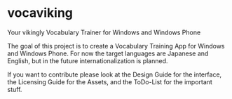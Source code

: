 # vocaviking
Your vikingly Vocabulary Trainer for Windows and Windows Phone

The goal of this project is to create a Vocabulary Training App for Windows and Windows Phone.
For now the target languages are Japanese and English, but in the future internationalization is planned.

If you want to contribute please look at the Design Guide for the interface, the Licensing Guide for the Assets,
and the ToDo-List for the important stuff.
